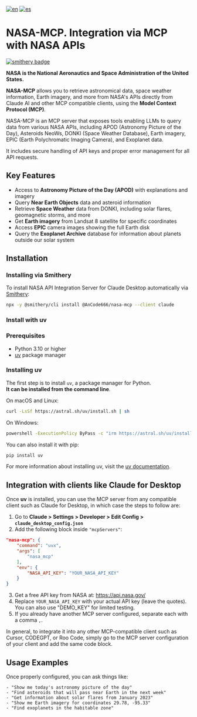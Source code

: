 [![en](https://img.shields.io/badge/lang-en-red.svg)](README.md)
[![es](https://img.shields.io/badge/lang-es-yellow.svg)](README_es.md)

# NASA-MCP. Integration via MCP with NASA APIs

[![smithery badge](https://smithery.ai/badge/@AnCode666/nasa-mcp)](https://smithery.ai/server/@AnCode666/nasa-mcp)

**NASA is the National Aeronautics and Space Administration of the United States.**

**NASA-MCP** allows you to retrieve astronomical data, space weather information, Earth imagery, and more from NASA's APIs directly from Claude AI and other MCP compatible clients, using the **Model Context Protocol (MCP)**.

NASA-MCP is an MCP server that exposes tools enabling LLMs to query data from various NASA APIs, including APOD (Astronomy Picture of the Day), Asteroids NeoWs, DONKI (Space Weather Database), Earth imagery, EPIC (Earth Polychromatic Imaging Camera), and Exoplanet data.

It includes secure handling of API keys and proper error management for all API requests.

## Key Features

- Access to **Astronomy Picture of the Day (APOD)** with explanations and imagery
- Query **Near Earth Objects** data and asteroid information
- Retrieve **Space Weather** data from DONKI, including solar flares, geomagnetic storms, and more
- Get **Earth imagery** from Landsat 8 satellite for specific coordinates
- Access **EPIC** camera images showing the full Earth disk
- Query the **Exoplanet Archive** database for information about planets outside our solar system

## Installation

### Installing via Smithery

To install NASA API Integration Server for Claude Desktop automatically via [Smithery](https://smithery.ai/server/@AnCode666/nasa-mcp):

```bash
npx -y @smithery/cli install @AnCode666/nasa-mcp --client claude
```

### Install with uv

### Prerequisites

- Python 3.10 or higher
- [uv](https://docs.astral.sh/uv/getting-started/installation/) package manager

### Installing uv

The first step is to install `uv`, a package manager for Python.  
**It can be installed from the command line**.

On macOS and Linux:

```bash
curl -LsSf https://astral.sh/uv/install.sh | sh
```

On Windows:  

```bash
powershell -ExecutionPolicy ByPass -c "irm https://astral.sh/uv/install.ps1 | iex"
```

You can also install it with pip:  

```bash
pip install uv
```

For more information about installing uv, visit the [uv documentation](https://docs.astral.sh/uv/getting-started/installation/).

## Integration with clients like Claude for Desktop

Once **uv** is installed, you can use the MCP server from any compatible client such as Claude for Desktop, in which case the steps to follow are:

1. Go to **Claude > Settings > Developer > Edit Config > `claude_desktop_config.json`**
2. Add the following block inside `"mcpServers"`:

```json
"nasa-mcp": {
    "command": "uvx",
    "args": [
        "nasa_mcp"
    ],
    "env": {
        "NASA_API_KEY": "YOUR_NASA_API_KEY"
    }
}
```

3. Get a free API key from NASA at: <https://api.nasa.gov/>
4. Replace `YOUR_NASA_API_KEY` with your actual API key (leave the quotes). You can also use "DEMO_KEY" for limited testing.
5. If you already have another MCP server configured, separate each with a comma `,`.

In general, to integrate it into any other MCP-compatible client such as Cursor, CODEGPT, or Roo Code, simply go to the MCP server configuration of your client and add the same code block.

## Usage Examples

Once properly configured, you can ask things like:

```
- "Show me today's astronomy picture of the day"
- "Find asteroids that will pass near Earth in the next week"
- "Get information about solar flares from January 2023"
- "Show me Earth imagery for coordinates 29.78, -95.33"
- "Find exoplanets in the habitable zone"
```
